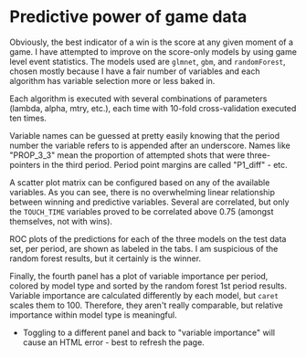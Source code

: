 # Predictive power of game data

Obviously, the best indicator of a win is the score at any given moment of a game. I have attempted to improve on the score-only models by using game level event statistics. The models used are `glmnet`, `gbm`, and `randomForest`, chosen mostly because I have a fair number of variables and each algorithm has variable selection more or less baked in.

Each algorithm is executed with several combinations of parameters (lambda, alpha, mtry, etc.), each time with 10-fold cross-validation executed ten times. 

Variable names can be guessed at pretty easily knowing that the period number the variable refers to is appended after an underscore. Names like "PROP\_3\_3" mean the proportion of attempted shots that were three-pointers in the third period. Period point margins are called "P1_diff" - etc. 

A scatter plot matrix can be configured based on any of the available variables. As you can see, there is no overwhelming linear relationship between winning and predictive variables. Several are correlated, but only the `TOUCH_TIME` variables proved to be correlated above 0.75 (amongst themselves, not with wins).

ROC plots of the predictions for each of the three models on the test data set, per period, are shown as labeled in the tabs. I am suspicious of the random forest results, but it certainly is the winner.

Finally, the fourth panel has a plot of variable importance per period, colored by model type and sorted by the random forest 1st period results. Variable importance are calculated differently by each model, but `caret` scales them to 100. Therefore, they aren't really comparable, but relative importance within model type is meaningful.
  - Toggling to a different panel and back to "variable importance" will cause an HTML error - best to refresh the page. 

